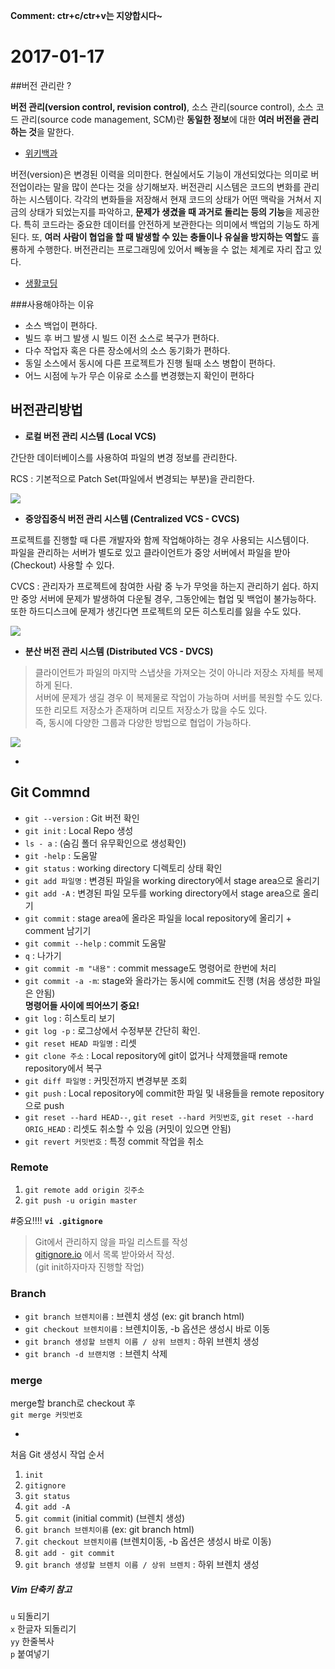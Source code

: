 **Comment: ctr+c/ctr+v는 지양합시다~**


# 2017-01-17

##버전 관리란 ?
>
**버전 관리(version control, revision control)**, 소스 관리(source control), 소스 코드 관리(source code management, SCM)란 **동일한 정보**에 대한 **여러 버전을 관리하는 것**을 말한다. 
- [위키백과](https://ko.wikipedia.org/wiki/%EB%B2%84%EC%A0%84_%EA%B4%80%EB%A6%AC)
>
버전(version)은 변경된 이력을 의미한다. 현실에서도 기능이 개선되었다는 의미로 버전업이라는 말을 많이 쓴다는 것을 상기해보자. 버전관리 시스템은 코드의 변화를 관리하는 시스템이다. 각각의 변화들을 저장해서 현재 코드의 상태가 어떤 맥락을 거쳐서 지금의 상태가 되었는지를 파악하고, **문제가 생겼을 때 과거로 돌리는 등의 기능**을 제공한다. 특히 코드라는 중요한 데이터를 안전하게 보관한다는 의미에서 백업의 기능도 하게 된다. 또, **여러 사람이 협업을 할 때 발생할 수 있는 충돌이나 유실을 방지하는 역할**도 휼룡하게 수행한다. 버전관리는 프로그래밍에 있어서 빼놓을 수 없는 체계로 자리 잡고 있다.
- [생활코딩](https://opentutorials.org/course/488/2605)

###사용해야하는 이유
>
- 소스 백업이 편하다.  
- 빌드 후 버그 발생 시 빌드 이전 소스로 복구가 편하다.  
- 다수 작업자 혹은 다른 장소에서의 소스 동기화가 편하다.  
- 동일 소스에서 동시에 다른 프로젝트가 진행 될때 소스 병합이 편하다.  
- 어느 시점에 누가 무슨 이유로 소스를 변경했는지 확인이 편하다

## 버전관리방법

- **로컬 버전 관리 시스템 (Local VCS)**  

> 
 간단한 데이터베이스를 사용하여 파일의 변경 정보를 관리한다.
>
 RCS : 기본적으로 Patch Set(파일에서 변경되는 부분)을 관리한다.
>
![](http://git-scm.com/figures/18333fig0101-tn.png)

- **중앙집중식 버전 관리 시스템 (Centralized VCS - CVCS)**

>
 프로젝트를 진행할 때 다른 개발자와 함께 작업해야하는 경우 사용되는 시스템이다.  
파일을 관리하는 서버가 별도로 있고 클라이언트가 중앙 서버에서 파일을 받아(Checkout) 사용할 수 있다.  
>
 CVCS : 관리자가 프로젝트에 참여한 사람 중 누가 무엇을 하는지 관리하기 쉽다. 하지만 중앙 서버에 문제가 발생하여 다운될 경우, 그동안에는 협업 및 백업이 불가능하다. 또한 하드디스크에 문제가 생긴다면 프로젝트의 모든 히스토리를 잃을 수도 있다.  
> 
![](http://git-scm.com/figures/18333fig0102-tn.png)

- **분산 버전 관리 시스템 (Distributed VCS - DVCS)**

> 클라이언트가 파일의 마지막 스냅샷을 가져오는 것이 아니라 저장소 자체를 복제하게 된다.  
>  서버에 문제가 생길 경우 이 복제물로 작업이 가능하며 서버를 복원할 수도 있다.  
>  또한 리모트 저장소가 존재하며 리모트 저장소가 많을 수도 있다.  
>  즉, 동시에 다양한 그룹과 다양한 방법으로 협업이 가능하다.  
> 
![](http://git-scm.com/figures/18333fig0103-tn.png)

-
## Git Commnd

- `git --version` : Git 버전 확인  
- `git init` : Local Repo 생성  
- `ls - a` : (숨김 폴더 유무확인으로 생성확인)  
- `git -help` : 도움말  
- `git status` : working directory 디렉토리 상태 확인
- `git add 파일명` : 변경된 파일을 working directory에서  stage area으로 올리기  
- `git add -A` : 변경된 파일 모두를 working directory에서  stage area으로 올리기  
- `git commit` : stage area에 올라온 파일을 local repository에 올리기 + comment 남기기  
- `git commit --help` : commit 도움말  
- `q` : 나가기  
- `git commit -m "내용"` : commit message도 명령어로 한번에 처리  
- `git commit -a -m`: stage와 올라가는 동시에 commit도 진행 (처음 생성한 파일은 안됨)  
**명령어들 사이에 띄어쓰기 중요!**  
- `git log` : 히스토리 보기  
- `git log -p` : 로그상에서 수정부분 간단히 확인.
- `git reset HEAD 파일명` : 리셋
- `git clone 주소` : Local repository에 git이 없거나 삭제했을때 remote repository에서 복구  
- `git diff 파일명` : 커밋전까지 변경부분 조회
- `git push` : Local repository에 commit한 파일 및 내용들을 remote repository으로 push
- `git reset --hard HEAD--`, `git reset --hard 커밋번호`, `git reset --hard ORIG_HEAD` : 리셋도 취소할 수 있음 (커밋이 있으면 안됨)  
- `git revert 커밋번호` : 특정 commit 작업을 취소

### Remote
1. `git remote add origin 깃주소`
2. `git push -u origin master`

#중요!!!!
**`vi .gitignore`**  
> Git에서 관리하지 않을 파일 리스트를 작성  
[gitignore.io](https://www.gitignore.io) 에서 목록 받아와서 작성.  
(git init하자마자 진행할 작업)

### Branch

- `git branch 브렌치이름` : 브렌치 생성
(ex: git branch html)  
- `git checkout 브렌치이름` : 브렌치이동, -b 옵션은 생성시 바로 이동
- `git branch 생성할 브렌치 이름 / 상위 브렌치` : 하위 브렌치 생성
- `git branch -d 브랜치명 `: 브렌치 삭제

### merge
merge할 branch로 checkout 후  
`git merge 커밋번호`

-
처음 Git 생성시 작업 순서

1. `init`
2. `gitignore`
3. `git status`
4. `git add -A`
5. `git commit` (initial commit)
(브렌치 생성)  
6. `git branch 브렌치이름` (ex: git branch html)
7. `git checkout 브렌치이름` (브렌치이동, -b 옵션은 생성시 바로 이동)
8. `git add - git commit`
9. `git branch 생성할 브렌치 이름 / 상위 브렌치` : 하위 브렌치 생성

##### Vim 단축키 참고
`u` 되돌리기  
`x` 한글자 되돌리기  
`yy` 한줄복사  
`p` 붙여넣기
